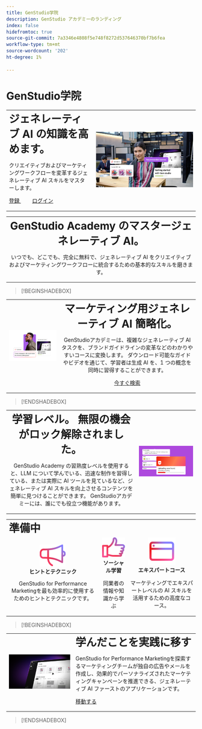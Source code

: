 ```yaml
---
title: GenStudio学院
description: GenStudio アカデミーのランディング
index: false
hidefromtoc: true
source-git-commit: 7a3346e4808f5e748f8272d537646370bf7b6fea
workflow-type: tm+mt
source-wordcount: '202'
ht-degree: 1%

---
```


# GenStudio学院

<table>
 <tr style= "border: 0;">
  <td> <strong style= "font-size: 2em"> ジェネレーティブ AI の知識を高めます。 </strong><p>クリエイティブおよびマーケティングワークフローを変革するジェネレーティブ AI スキルをマスターします。 <p><a href="https://learningmanager.adobe.com/accountiplogin?ipId=16970&amp;accesskey=c4988oojirhb5" rel="noreferrer" target="_blank" class="spectrum-Button spectrum-Button--fill spectrum-Button--accent spectrum-Button--sizeM"><span class="spectrum-Button-label has-no-wrap"> 登録 </span></a>          <a href="https://genstudioacademy.adobelearningmanager.com/" rel="noreferrer" target="_blank" class="spectrum-Button spectrum-Button--fill spectrum-Button--accent spectrum-Button--sizeM"><span class="spectrum-Button-label has-no-wrap"> ログイン </span></a></td>
  <td><img src="./assets/elevate-your-generative-ai-knowledge.png"></td>
 </tr>
</table>

<table>
 <tr style= "border: 0;">
  <td align="center">
    <strong style= "font-size: 2em">GenStudio Academy のマスタージェネレーティブ AI。</strong><p>いつでも、どこでも、完全に無料で、ジェネレーティブ AI をクリエイティブおよびマーケティングワークフローに統合するための基本的なスキルを磨きます。
  </td>
 </tr>
</table>

>[!BEGINSHADEBOX]

<table>
 <tr style= "border: 0;">
  <td><img src="./assets/generative-ai-for-marketing-simplified.png"></td>
  <td align="center"> <strong style= "font-size: 2em"> マーケティング用ジェネレーティブ AI 簡略化。</strong><p> GenStudioアカデミーは、複雑なジェネレーティブ AI タスクを、ブランドガイドラインの変革などのわかりやすいコースに変換します。 ダウンロード可能なガイドやビデオを通じて、学習者は生成 AI を、1 つの概念を同時に習得することができます。<p><a href="https://learningmanager.adobe.com/accountiplogin?ipId=16970&amp;accesskey=c4988oojirhb5" rel="noreferrer" target="_blank" class="spectrum-Button spectrum-Button--fill spectrum-Button--accent spectrum-Button--sizeM"><span class="spectrum-Button-label has-no-wrap">今すぐ検索</span></a></td>
 </tr>
</table>

>[!ENDSHADEBOX]

<table>
 <tr style= "border: 0;">
  <td align="center"> <strong style= "font-size: 2em"> 学習レベル。 無限の機会がロック解除されました。</strong><p>GenStudio Academy の習熟度レベルを使用すると、LLM について学んでいる、迅速な制作を習得している、または実際に AI ツールを見ているなど、ジェネレーティブ AI スキルを向上させるコンテンツを簡単に見つけることができます。 GenStudioアカデミーには、誰にでも役立つ機能があります。</td>
  <td><img src="./assets/levels-of-learning.png"></td>
 </tr>
</table>


<table>
 <tr style= "border: 0;colspan: 3;">
  <td colspan="3"> <strong style= "font-size: 2em;"> 準備中 </strong></td>
 </tr> 
 <tr style= "border: 0;colspan: 3;"> 
   <td align="Center">
      <img src="./assets/tips-and-tricks.png">
      <div>
      <strong> ヒントとテクニック </strong>
      </div>
      <p>
      GenStudio for Performance Marketingを最も効率的に使用するためのヒントとテクニックです。
      </p>
   </td>
   <td align="Center">
      <img src="./assets/social-learning.png">
      <div>
      <strong> ソーシャル学習 </strong>
      </div>
      <p>
      同業者の情報や知識から学ぶ
      </p>
   </td>
   <td align="Center">
      <img src="./assets/expert-courses.png">
      <div>
      <strong> エキスパートコース </strong>
      </div>
      <p>
      マーケティングでエキスパートレベルの AI スキルを活用するための高度なコース。
      </p>
   </td>
 </tr>
</table>

>[!BEGINSHADEBOX]

<table>
    <tr></tr>
 <tr style= "border: 0;">
 <td><img src="./assets/put-your-learnings-into-practice.png"></td>
  <td> <strong style= "font-size: 2em"> 学んだことを実践に移す </strong><p>GenStudio for Performance Marketingを探索するマーケティングチームが独自の広告やメールを作成し、効果的でパーソナライズされたマーケティングキャンペーンを推進できる、ジェネレーティブ AI ファーストのアプリケーションです。<p><a href="https://business.adobe.com/products/genstudio-for-performance-marketing.html" rel="noreferrer" target="_blank" class="spectrum-Button spectrum-Button--fill spectrum-Button--accent spectrum-Button--sizeM"><span class="spectrum-Button-label has-no-wrap">移動する</span></a></td>
 </tr>
    <tr></tr>
</table>

>[!ENDSHADEBOX]

<!--
## Heading 2 SHADEBOXES



<table>
 <tr style= "border: 0;">
  <td><img src="./assets/medium.png"></td>
  <td align="center"> <strong style= "font-size: 2em">Image left / Text right</strong><p> Bacon ipsum dolor amet tri-tip buffalo kevin landjaeger beef ribs pork loin, brisket doner sirloin. Buffalo pig sausage, leberkas sirloin ham meatball t-bone tenderloin. Jerky kevin landjaeger prosciutto, cupim capicola boudin. <p><a href="https://business.adobe.com/products/genstudio.htmlL" rel="noreferrer" target="_blank" class="spectrum-Button spectrum-Button--fill spectrum-Button--accent spectrum-Button--sizeM"><span class="spectrum-Button-label has-no-wrap">Explore Now</span></a></td>
 </tr>
</table>



<table>
 <tr style= "border: 0;colspan: 2;">
  <td> <strong style= "font-size: 2em">Coming soon to Genstudio Academy</strong></td>
 </tr> 
 <tr> 
    <td align="left"><img src="./assets/small.png"></td>
    <td align="center"><img src="./assets/small.png"></td>
    <td align="right"><img src="./assets/small.png"></td>
 </tr>
</table>

>[!BEGINSHADEBOX]

<table>
 <tr style= "border: 0;">
  <td> <strong style= "font-size: 2em">Adobe GenStudio Academy</strong><p> Become a Generative AI leader. Master the AI skills to transform your workflows and lead your industry forward. <p><a href="https://business.adobe.com/products/genstudio.htmlL" rel="noreferrer" target="_blank" class="spectrum-Button spectrum-Button--fill spectrum-Button--accent spectrum-Button--sizeM"><span class="spectrum-Button-label has-no-wrap">Register</span></a>&nbsp&nbsp&nbsp&nbsp&nbsp&nbsp&nbsp   <a href="https://business.adobe.com/products/genstudio.htmlL" rel="noreferrer" target="_blank" class="spectrum-Button spectrum-Button--fill spectrum-Button--accent spectrum-Button--sizeM"><span class="spectrum-Button-label has-no-wrap">Login</span></a></td>
  <td><img src="./assets/medium.png"></td>
 </tr>
</table>

>[!ENDSHADEBOX]

### Coming soon to Genstudio Academy

<table>
 <tr> 
    <td align="left"><img src="./assets/small.png"></td>
    <td align="center"><img src="./assets/small.png"></td>
    <td align="right"><img src="./assets/small.png"></td>
 </tr>
</table>




-->